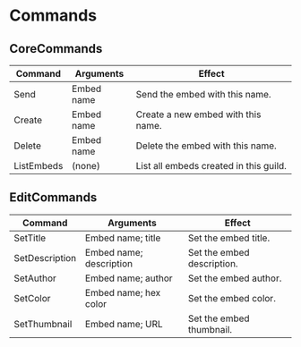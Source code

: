 # Commands

## CoreCommands

| Command    | Arguments    | Effect                                    |
| ------     | ------       | ------                                    |
| Send       | Embed name   | Send the embed with this name.            |
| Create     | Embed name   | Create a new embed with this name.        |
| Delete     | Embed name   | Delete the embed with this name.          |
| ListEmbeds | (none)       | List all embeds created in this guild.    |

## EditCommands
| Command        | Arguments               | Effect                     |
| ------         | ------                  | ------                     |
| SetTitle       | Embed name; title       | Set the embed title.       |
| SetDescription | Embed name; description | Set the embed description. |
| SetAuthor      | Embed name; author      | Set the embed author.      |
| SetColor       | Embed name; hex color   | Set the embed color.       |
| SetThumbnail   | Embed name; URL         | Set the embed thumbnail.   |
